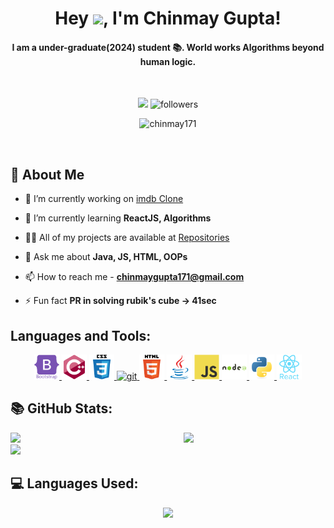 <h1 align="center">Hey <img src="https://media.giphy.com/media/hvRJCLFzcasrR4ia7z/giphy.gif" width="28">, I'm Chinmay Gupta!</h1>

<h4 align="center">I am a under-graduate(2024) student 📚. World works Algorithms beyond human logic.</h4>
<br/>

<div align="center">

[<img src="https://img.shields.io/badge/linkedin-%230077B5.svg?&style=for-the-badge&logo=linkedin&logoColor=white">](https://www.linkedin.com/in/chinmay-gupta-a0282b1ba/)
<img alt="followers" src="https://img.shields.io/github/followers/chinmay171?color=236ad3&labelColor=1155ba&style=for-the-badge&logo=github&label=Follow"/>
<p align="center"> <img src="https://komarev.com/ghpvc/?username=chinmay171&label=Profile%20views&color=0e75b6&style=flat" alt="chinmay171" /> </p>
  
</div> 
<br/>


## 🧐 About Me
- 🔭 I’m currently working on [imdb Clone](https://github.com/chinmay171/Movies-App)

- 🌱 I’m currently learning **ReactJS, Algorithms**

- 👨‍💻 All of my projects are available at [Repositories](https://github.com/chinmay171?tab=repositories)

- 💬 Ask me about **Java, JS, HTML, OOPs**

- 📫 How to reach me - **chinmaygupta171@gmail.com**

- ⚡ Fun fact **PR in solving rubik's cube -> 41sec**

## Languages and Tools:
<p align="center"> <a href="https://getbootstrap.com" target="_blank" rel="noreferrer"> <img src="https://raw.githubusercontent.com/devicons/devicon/master/icons/bootstrap/bootstrap-plain-wordmark.svg" alt="bootstrap" width="40" height="40"/> </a> <a href="https://www.w3schools.com/cpp/" target="_blank" rel="noreferrer"> <img src="https://raw.githubusercontent.com/devicons/devicon/master/icons/cplusplus/cplusplus-original.svg" alt="cplusplus" width="40" height="40"/> </a> <a href="https://www.w3schools.com/css/" target="_blank" rel="noreferrer"> <img src="https://raw.githubusercontent.com/devicons/devicon/master/icons/css3/css3-original-wordmark.svg" alt="css3" width="40" height="40"/> </a> <a href="https://git-scm.com/" target="_blank" rel="noreferrer"> <img src="https://www.vectorlogo.zone/logos/git-scm/git-scm-icon.svg" alt="git" width="40" height="40"/> </a> <a href="https://www.w3.org/html/" target="_blank" rel="noreferrer"> <img src="https://raw.githubusercontent.com/devicons/devicon/master/icons/html5/html5-original-wordmark.svg" alt="html5" width="40" height="40"/> </a> <a href="https://www.java.com" target="_blank" rel="noreferrer"> <img src="https://raw.githubusercontent.com/devicons/devicon/master/icons/java/java-original.svg" alt="java" width="40" height="40"/> </a> <a href="https://developer.mozilla.org/en-US/docs/Web/JavaScript" target="_blank" rel="noreferrer"> <img src="https://raw.githubusercontent.com/devicons/devicon/master/icons/javascript/javascript-original.svg" alt="javascript" width="40" height="40"/> </a> <a href="https://nodejs.org" target="_blank" rel="noreferrer"> <img src="https://raw.githubusercontent.com/devicons/devicon/master/icons/nodejs/nodejs-original-wordmark.svg" alt="nodejs" width="40" height="40"/> </a> <a href="https://www.python.org" target="_blank" rel="noreferrer"> <img src="https://raw.githubusercontent.com/devicons/devicon/master/icons/python/python-original.svg" alt="python" width="40" height="40"/> </a> <a href="https://reactjs.org/" target="_blank" rel="noreferrer"> <img src="https://raw.githubusercontent.com/devicons/devicon/master/icons/react/react-original-wordmark.svg" alt="react" width="40" height="40"/> </a> </p>

## 📚 GitHub Stats:


<img  src="https://github-readme-stats.vercel.app/api?username=chinmay171&show_icons=true&hide_border=true&theme=tokyonight" width="45%" align="right" >

<img  src="https://github-readme-streak-stats.herokuapp.com/?user=chinmay171&hide_border=true&theme=tokyonight" width="45%" >
<br />

<img src="https://activity-graph.herokuapp.com/graph?username=chinmay171&bg_color=1F222E&color=F8D866&line=F85D7F&point=FFFFFF&hide_border=false" />

## 💻 Languages Used: 

<div align="center">

  <img src="https://github-readme-stats.vercel.app/api/top-langs/?username=chinmay171&show_icons=true&theme=radical" width="42%" >
</div>

<br/>
